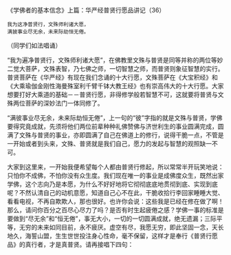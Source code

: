 《学佛者的基本信念》上篇：华严经普贤行愿品讲记（36）

```
我为这净普贤行，文殊师利诸大愿，
满披事业尽无余，未来际劫恒无倦。
```

（同学们如法唱诵）

“我为遍净普贤行，文殊师利诸大愿”，在佛教里文殊与普贤是同等并称的两位等妙二觉大菩萨，文殊表智，乃七佛之师，一切智慧之师，而普贤则象征智慧的实行。普贤菩萨在《华严经》有现在我们念诵的十大行愿，文殊菩萨在《大宝积经》和《大乘瑜伽金刚性海曼殊室利千臂千钵大教王经》也有崇高伟大的十大行愿。大家想要打好大乘道的基础－－普贤行愿，非得修学般若智慧不可，这就要将普贤与文殊两位菩萨的深妙法门一体同修了。

“满彼事业尽无余，未来际劫恒无倦”，上一句的“彼”字指的就是文殊与普贤，学佛要得究竟成就，先须将他们两位前辈种种礼佛赞佛与济世利生的事业圆满完成，圆满了文殊与普贤的事业，亦即圆满了自己在佛道上的修行，说得干脆一点，不管是一开始或者到头来，文殊、普贤就是我们自己，愿力的发起与智慧的观照缺一不可。

大家到这里来，一开始我便希望每个人都由普贤行修起，所以常常半开玩笑地说：只怕你不成佛，不怕你没有众生度。我们现在唯一的事业是成佛度众生，既然出家学佛，这个志向乃是本愿，为什么不好好地将它彻彻底底地贯彻到底、实现到底呢？不然认清自己的动机意愿，知道自己心不在此，干脆收拾行李回家睡睡大觉、看看电视，不再自欺欺人，那也很好。也许你会说：这些我是已经在修在做了啊！那么，请问你百分之百尽心尽力了吗？是否有时生起疲倦之感？学佛一事的标准是要做到“尽无余”和“恒无倦”，事无大小，一切的一切圆满成就，绝无遗漏；三际平等，无穷的未来如同目前，永不疲厌。虚空有尽，我愿无穷，即此坚固一念，天长地久，海誓山盟，生生世世投注身心性命，毫不保留，这样才是奉行《普贤行愿品》的真行者，才是真普贤。请再接唱下四句：


